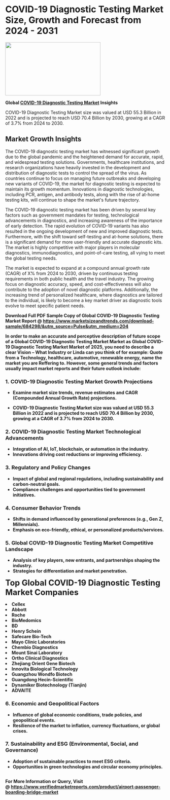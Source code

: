 <H1>COVID-19 Diagnostic Testing Market Size, Growth and Forecast from 2024 - 2031</H1><img class="aligncenter size-medium wp-image-584254" src="https://thirdeyenews.in/wp-content/uploads/2024/09/Global-Market-Research-300x168.jpeg" alt="" width="300" height="168" /><p><strong>Global&nbsp;<a href="https://www.marketsizeandtrends.com/download-sample/684298/&amp;utm_source=Pulse&amp;utm_medium=204">COVID-19 Diagnostic Testing Market</a> Insights</strong></p><p>COVID-19 Diagnostic Testing Market size was valued at USD 55.3 Billion in 2022 and is projected to reach USD 70.4 Billion by 2030, growing at a CAGR of 3.7% from 2024 to 2030.</p><p><h2>Market Growth Insights</h2> <p>The COVID-19 diagnostic testing market has witnessed significant growth due to the global pandemic and the heightened demand for accurate, rapid, and widespread testing solutions. Governments, healthcare institutions, and research organizations have heavily invested in the development and distribution of diagnostic tests to control the spread of the virus. As countries continue to focus on managing future outbreaks and developing new variants of COVID-19, the market for diagnostic testing is expected to maintain its growth momentum. Innovations in diagnostic technologies, including PCR, antigen, and antibody tests, along with the rise of at-home testing kits, will continue to shape the market's future trajectory.</p> <p><strong></strong></p> <p>The COVID-19 diagnostic testing market has been driven by several key factors such as government mandates for testing, technological advancements in diagnostics, and increasing awareness of the importance of early detection. The rapid evolution of COVID-19 variants has also resulted in the ongoing development of new and improved diagnostic tests. Furthermore, with the shift toward self-testing and at-home solutions, there is a significant demand for more user-friendly and accurate diagnostic kits. The market is highly competitive with major players in molecular diagnostics, immunodiagnostics, and point-of-care testing, all vying to meet the global testing needs.</p> <p>The market is expected to expand at a compound annual growth rate (CAGR) of X% from 2024 to 2030, driven by continuous testing requirements in both public health and the travel industry. The growing focus on diagnostic accuracy, speed, and cost-effectiveness will also contribute to the adoption of novel diagnostic platforms. Additionally, the increasing trend of personalized healthcare, where diagnostics are tailored to the individual, is likely to become a key market driver as diagnostic tools evolve to meet specific patient needs.</p> <p><strong></p><p><span class=""><strong>Download Full PDF Sample Copy of Global COVID-19 Diagnostic Testing Market Report</strong> @ <a href="https://www.marketsizeandtrends.com/download-sample/684298/&amp;utm_source=Pulse&amp;utm_medium=204" target="_blank">https://www.marketsizeandtrends.com/download-sample/684298/&amp;utm_source=Pulse&amp;utm_medium=204</a></span></p><p>In order to make an accurate and perceptive description of future scope of a Global&nbsp;COVID-19 Diagnostic Testing Market Market as Global&nbsp;COVID-19 Diagnostic Testing Market Market of 2025, you need to describe a clear Vision &ndash; What Industry or Linda can you think of for example: Quote from a Technology, healthcare, automotive, renewable energy, name the market you are Reffering to. However, some general trends and factors usually impact market reports and their future outlook include:</p><h3>1.&nbsp;<strong>COVID-19 Diagnostic Testing Market Growth Projections</strong></h3><ul><li>Examine market size trends, revenue estimates and CAGR (Compounded Annual Growth Rate) projections.</li><li><p>COVID-19 Diagnostic Testing Market size was valued at USD 55.3 Billion in 2022 and is projected to reach USD 70.4 Billion by 2030, growing at a CAGR of 3.7% from 2024 to 2030.</p></li></ul><h3>2.&nbsp;<strong>COVID-19 Diagnostic Testing Market Technological Advancements</strong></h3><ul><li>Integration of AI, IoT, blockchain, or automation in the industry.</li><li>Innovations driving cost reductions or improving efficiency.</li></ul><h3>3.&nbsp;<strong>Regulatory and Policy Changes</strong></h3><ul><li>Impact of global and regional regulations, including sustainability and carbon-neutral goals.</li><li>Compliance challenges and opportunities tied to government initiatives.</li></ul><h3>4.&nbsp;<strong>Consumer Behavior Trends</strong></h3><ul><li>Shifts in demand influenced by generational preferences (e.g., Gen Z, Millennials).</li><li>Emphasis on eco-friendly, ethical, or personalized products/services.</li></ul><h3>5.&nbsp;<strong>Global COVID-19 Diagnostic Testing Market Competitive Landscape</strong></h3><ul><li>Analysis of key players, new entrants, and partnerships shaping the industry.</li><li>Strategies for differentiation and market penetration.</li></ul><p data-pm-slice="1 1 []"><span style="color: inherit; font-family: inherit; font-size: 25px;">Top Global COVID-19 Diagnostic Testing Market Companies</span></p><div class="" data-test-id=""><p><li>Cellex</li><li> Abbott</li><li> Roche</li><li> BioMedomics</li><li> BD</li><li> Henry Schein</li><li> Safecare Bio-Tech</li><li> Mayo Clinic Laboratories</li><li> Chembio Diagnostics</li><li> Mount Sinai Laboratory</li><li> Ortho Clinical Diagnostics</li><li> Zhejiang Orient Gene Biotech</li><li> Innovita Biological Technology</li><li> Guangzhou Wondfo Biotech</li><li> Guangdong Hecin-Scientific</li><li> Dynamiker Biotechnology (Tianjin)</li><li> ADVAITE</li></p></div><h3>6.&nbsp;<strong>Economic and Geopolitical Factors</strong></h3><ul><li>Influence of global economic conditions, trade policies, and geopolitical events.</li><li>Resilience of the market to inflation, currency fluctuations, or global crises.</li></ul><h3>7.&nbsp;<strong>Sustainability and ESG (Environmental, Social, and Governance)</strong></h3><ul><li>Adoption of sustainable practices to meet ESG criteria.</li><li>Opportunities in green technologies and circular economy principles.</li></ul><h2><strong style="font-size: 14px;">For More Information or Query, Visit @&nbsp;</strong><a style="background-color: #ffffff; font-size: 14px;" href="https://www.marketsizeandtrends.com/report/covid-19-diagnostic-testing-market/" target="_blank">https://www.verifiedmarketreports.com/product/airport-passenger-boarding-bridge-market</a></h2>

